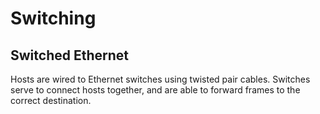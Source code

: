 # Switching

## Switched Ethernet

Hosts are wired to Ethernet switches using twisted pair cables. Switches serve to connect hosts together, and are able to forward frames to the correct destination.